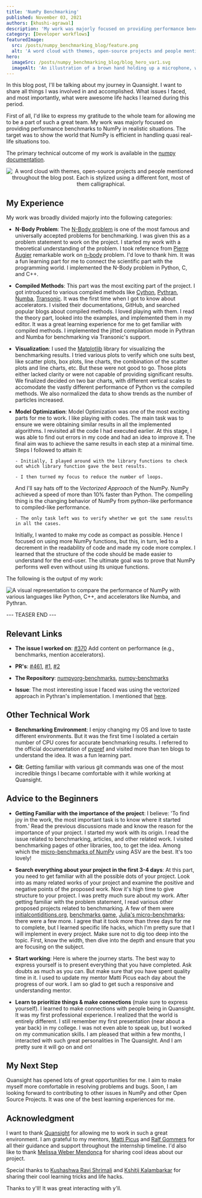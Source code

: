 ```yaml
---
title: 'NumPy Benchmarking'
published: November 03, 2021
authors: [khushi-agrawal]
description: 'My work was majorly focused on providing performance benchmarks to NumPy in realistic situations. The target was to show the world that NumPy is efficient in handling quasi real-life situations too.'
category: [Developer workflows]
featuredImage:
  src: /posts/numpy_benchmarking_blog/feature.png
  alt: 'A word cloud with themes, open-source projects and people mentioned throughout the blog post. Each is stylized using a different font, most of them calligraphical.'
hero:
  imageSrc: /posts/numpy_benchmarking_blog/blog_hero_var1.svg
  imageAlt: 'An illustration of a brown hand holding up a microphone, with some graphical elements highlighting the top of the microphone.'
---
```


In this blog post, I'll be talking about my journey in Quansight.
I want to share all things I was involved in and accomplished.
What issues I faced, and most importantly, what were awesome life hacks I learned during this period.

First of all, I'd like to express my gratitude to the whole team
for allowing me to be a part of such a great team.
My work was majorly focused on providing performance benchmarks to NumPy in realistic situations.
The target was to show the world that NumPy is efficient in handling quasi real-life situations too.

The primary technical outcome of my work is available in the [numpy documentation](https://deploy-preview-461--numpy-preview.netlify.app/benchmark/).

<p align="center">
      <img src = "/posts/numpy_benchmarking_blog/journey.jpeg" alt = "A word cloud with themes, open-source projects and people mentioned throughout the blog post. Each is stylized using a different font, most of them calligraphical." />
</p>

## My Experience

My work was broadly divided majorly into the following categories:

- **N-Body Problem**: The [N-Body problem](https://en.wikipedia.org/wiki/N-body_problem) is one of the most famous
  and universally accepted problems for benchmarking.
  I was given this as a problem statement to work on the project.
  I started my work with a theoretical understanding of the problem.
  I took reference from [Pierre Augier](https://github.com/paugier/nbabel) remarkable work on
  [n-body](https://github.com/paugier/nbabel) problem. I'd love to thank him.
  It was a fun learning part for me to connect the scientific part with the programming world.
  I implemented the N-Body problem in Python, C, and C++.

- **Compiled Methods**: This part was the most exciting part of the project.
  I got introduced to various compiled methods like [Cython](https://cython.readthedocs.io/en/latest/),
  [Pythran](https://pythran.readthedocs.io/en/latest/), [Numba](http://numba.pydata.org/), [Transonic](https://transonic.readthedocs.io/en/latest/).
  It was the first time when I got to know about accelerators.
  I visited their documentations, GitHub, and searched popular blogs about compiled methods.
  I loved playing with them. I read the theory part, looked into the examples,
  and implemented them in my editor. It was a great learning experience for me
  to get familiar with compiled methods.
  I implemented the jitted compilation mode in Pythran and Numba for benchmarking via Transonic's support.

- **Visualization**: I used the [Matplotlib](https://matplotlib.org/) library for visualizing the benchmarking results.
  I tried various plots to verify which one suits best,
  like scatter plots, box plots, line charts, the combination of the scatter plots and line charts, etc.
  But these were not good to go.
  Those plots either lacked clarity or were not capable of providing significant results.
  We finalized decided on two bar charts, with different vertical scales to accomodate
  the vastly different performance of Python vs the compiled methods.
  We also normalized the data to show trends as the number of particles increased.

- **Model Optimization**: Model Optimization was one of the most exciting parts for me to work.
  I like playing with codes. The main task was to ensure
  we were obtaining similar results in all the implemented algorithms.
  I revisited all the code I had executed earlier. At this stage,
  I was able to find out errors in my code and had an idea to improve it.
  The final aim was to achieve the same results in each step at a minimal time.
  Steps I followed to attain it:

      - Initially, I played around with the library functions to check out which library function gave the best results.

      - I then turned my focus to reduce the number of loops.

  And I'll say hats off to the _Vectorized Approach_ of the NumPy.
  NumPy achieved a speed of more than 10% faster than Python.
  The compelling thing is the changing behavior of NumPy from
  python-like performance to compiled-like performance.

      - The only task left was to verify whether we got the same results in all the cases.

  Initially, I wanted to make my code as compact as possible.
  Hence I focused on using more NumPy functions, but this, in turn,
  led to a decrement in the readability of code and made my code more complex.
  I learned that the structure of the code should be made easier to understand for the end-user.
  The ultimate goal was to prove that NumPy performs well even without using its unique functions.

The following is the output of my work:

<img src = "/posts/numpy_benchmarking_blog/performance_benchmarking.png" alt = "A visual representation to compare the performance of NumPy with various languages like Python, C++, and accelerators like Numba, and Pythran." title = "Performance Benchmark; Number of Iterations: 50" />

--- TEASER END ---

## Relevant Links

- **The issue I worked on**: [#370](https://github.com/numpy/numpy.org/issues/370) Add content on performance (e.g., benchmarks, mention accelerators).

- **PR's**: [#461](https://github.com/numpy/numpy.org/pull/461), [#1](https://github.com/numpy/numpyorg-benchmarks/pull/1), [#2](https://github.com/numpy/numpyorg-benchmarks/pull/2)

- **The Repository**: [numpyorg-benchmarks](https://github.com/numpy/numpyorg-benchmarks), [numpy-benchmarks](https://github.com/khushi-411/numpy-benchmarks)

- **Issue**: The most interesting issue I faced was using the vectorized approach in Pythran's implementation. I mentioned that [here](https://github.com/khushi-411/numpy-benchmarks/issues/4).

## Other Technical Work

- **Benchmarking Environment**: I enjoy changing my OS and love to taste different environments.
  But it was the first time I isolated a certain number of CPU cores for accurate benchmarking results.
  I referred to the official documentation of [pypref](https://pyperf.readthedocs.io/en/latest/)
  and visited more than ten blogs to understand the idea.
  It was a fun learning part.

- **Git**: Getting familiar with various git commands was one of the most incredible things
  I became comfortable with it while working at Quansight.

## Advice to the Beginners

- **Getting Familiar with the importance of the project**: I believe:
  'To find joy in the work, the most important task is to know where it started from.'
  Read the previous discussions made and know the reason for the importance of your project.
  I started my work with its origin. I read the issue related to benchmarking,
  articles, and other related work.
  I visited benchmarking pages of other libraries, too, to get the idea.
  Among which the [micro-benchmarks of NumPy](https://pv.github.io/numpy-bench/) using ASV are the best.
  It's too lovely!

- **Search everything about your project in the first 3-4 days**: At this part,
  you need to get familiar with all the possible dots of your project.
  Look into as many related works of your project and examine
  the positive and negative points of the proposed work.
  Now it's high time to give structure to your project.
  I was pretty much sure about my work.
  After getting familiar with the problem statement,
  I read various other proposed projects related to benchmarking.
  A few of them were [initialcontiditions.org](http://initialconditions.org/),
  [benchmarks game](https://benchmarksgame-team.pages.debian.net/benchmarksgame/), [Julia's micro-benchmarks](https://julialang.org/benchmarks/);
  there were a few more.
  I agree that it took more than three days for me to complete,
  but I learned specific life hacks, which I'm pretty sure
  that I will implement in every project.
  Make sure not to dig too deep into the topic.
  First, know the width, then dive into the depth and
  ensure that you are focusing on the subject.

- **Start working**: Here is where the journey starts.
  The best way to express yourself is to present everything that you have completed.
  Ask doubts as much as you can. But make sure that you have spent quality time in it.
  I used to update my mentor Matti Picus each day about the progress of our work.
  I am so glad to get such a responsive and understanding mentor.

- **Learn to prioritize things & make connections** (make sure to express yourself).
  I learned to make connections with people being in Quansight.
  It was my first professional experience.
  I realized that the world is entirely different.
  I still remember my first presentation (near about a year back) in my college.
  I was not even able to speak up, but I worked on my communication skills.
  I am pleased that within a few months, I interacted with such great personalities in The Quansight.
  And I am pretty sure it will go on and on!

## My Next Step

Quansight has opened lots of great opportunities for me.
I aim to make myself more comfortable in resolving problems and bugs.
Soon, I am looking forward to contributing to other issues in NumPy and other Open Source Projects.
It was one of the best learning experiences for me.

## Acknowledgment

I want to thank [Quansight](https://github.com/Quansight-Labs)
for allowing me to work in such a great environment.
I am grateful to my mentors, [Matti Picus](https://github.com/mattip) and [Ralf Gommers](https://github.com/rgommers)
for all their guidance and support throughout the internship timeline.
I'd also like to thank [Melissa Weber Mendonça](https://github.com/melissawm) for sharing cool ideas about our project.

Special thanks to [Kushashwa Ravi Shrimali](https://github.com/krshrimali) and [Kshitij Kalambarkar](https://github.com/kshitij12345)
for sharing their cool learning tricks and life hacks.

Thanks to y'll! It was great interacting with y'll.
